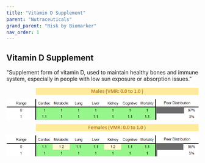 ```yaml
---
title: "Vitamin D Supplement"
parent: "Nutraceuticals"
grand_parent: "Risk by Biomarker"
nav_order: 1
---
```



## Vitamin D Supplement


"Supplement form of vitamin D, used to maintain healthy bones and immune system, especially in people with low sun exposure or absorption issues."

<div style="display: flex; flex-direction: column; gap: 10px;">

  <img src="/assets/images/vmrbiomarker_vitamin_d_supplement__male.png" alt="Vitamin D Supplement VMR Male" style="margin-left: 15%">
  <img src="/assets/images/rr_vitamin_d_supplement__male.png" alt="Vitamin D Supplement RR Male">

  <img src="/assets/images/vmrbiomarker_vitamin_d_supplement__female.png" alt="Vitamin D Supplement VMR Female" style="margin-left: 15%; ">
  <img src="/assets/images/rr_vitamin_d_supplement__female.png" alt="Vitamin D Supplement RR Female">

</div>



